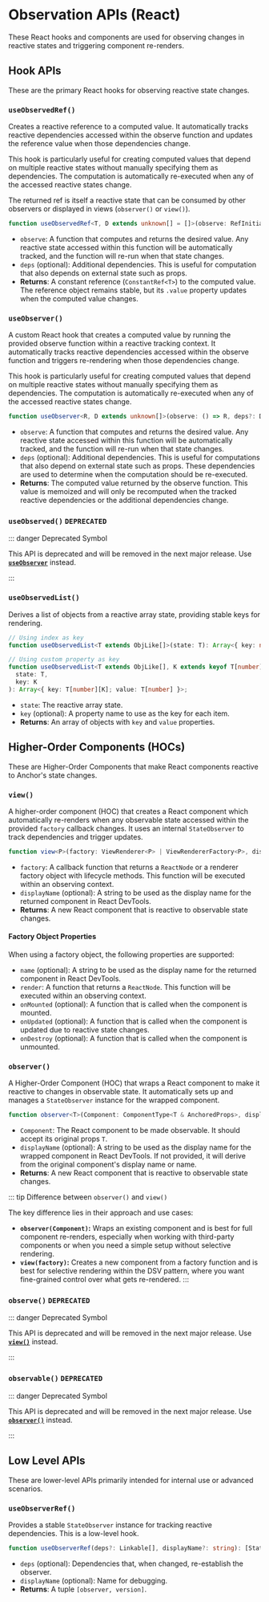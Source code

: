 # Observation APIs (React)

These React hooks and components are used for observing changes in reactive states and triggering component re-renders.

## Hook APIs

These are the primary React hooks for observing reactive state changes.

### `useObservedRef()`

Creates a reactive reference to a computed value. It automatically tracks reactive dependencies accessed within the observe function and updates the reference value when those dependencies change.

This hook is particularly useful for creating computed values that depend on multiple reactive states without manually specifying them as dependencies. The computation is automatically re-executed when any of the accessed reactive states change.

The returned ref is itself a reactive state that can be consumed by other observers or displayed in views (`observer()` or `view()`).

```typescript
function useObservedRef<T, D extends unknown[] = []>(observe: RefInitializer<T>, deps?: D): ConstantRef<T>;
```

- `observe`: A function that computes and returns the desired value. Any reactive state accessed within this function will be automatically tracked, and the function will re-run when that state changes.
- `deps` (optional): Additional dependencies. This is useful for computation that also depends on external state such as props.
- **Returns**: A constant reference (`ConstantRef<T>`) to the computed value. The reference object remains stable, but its `.value` property updates when the computed value changes.

### `useObserver()`

A custom React hook that creates a computed value by running the provided observe function within a reactive tracking context. It automatically tracks reactive dependencies accessed within the observe function and triggers re-rendering when those dependencies change.

This hook is particularly useful for creating computed values that depend on multiple reactive states without manually specifying them as dependencies. The computation is automatically re-executed when any of the accessed reactive states change.

```typescript
function useObserver<R, D extends unknown[]>(observe: () => R, deps?: D): R;
```

- `observe`: A function that computes and returns the desired value. Any reactive state accessed within this function will be automatically tracked, and the function will re-run when that state changes.
- `deps` (optional): Additional dependencies. This is useful for computations that also depend on external state such as props. These dependencies are used to determine when the computation should be re-executed.
- **Returns**: The computed value returned by the observe function. This value is memoized and will only be recomputed when the tracked reactive dependencies or the additional dependencies change.

### `useObserved()` **`DEPRECATED`**

::: danger Deprecated Symbol

This API is deprecated and will be removed in the next major release. Use [**`useObserver`**](#useobserver) instead.

:::

### `useObservedList()`

Derives a list of objects from a reactive array state, providing stable keys for rendering.

```typescript
// Using index as key
function useObservedList<T extends ObjLike[]>(state: T): Array<{ key: number; value: T[number] }>;

// Using custom property as key
function useObservedList<T extends ObjLike[], K extends keyof T[number]>(
  state: T,
  key: K
): Array<{ key: T[number][K]; value: T[number] }>;
```

- `state`: The reactive array state.
- `key` (optional): A property name to use as the key for each item.
- **Returns**: An array of objects with `key` and `value` properties.

## Higher-Order Components (HOCs)

These are Higher-Order Components that make React components reactive to Anchor's state changes.

### `view()`

A higher-order component (HOC) that creates a React component which automatically re-renders when any observable state accessed within the provided `factory` callback changes. It uses an internal `StateObserver` to track dependencies and trigger updates.

```typescript
function view<P>(factory: ViewRenderer<P> | ViewRendererFactory<P>, displayName?: string): FunctionComponent<P>;
```

- `factory`: A callback function that returns a `ReactNode` or a renderer factory object with lifecycle methods. This function will be executed within an observing context.
- `displayName` (optional): A string to be used as the display name for the returned component in React DevTools.
- **Returns**: A new React component that is reactive to observable state changes.

#### Factory Object Properties

When using a factory object, the following properties are supported:

- `name` (optional): A string to be used as the display name for the returned component in React DevTools.
- `render`: A function that returns a `ReactNode`. This function will be executed within an observing context.
- `onMounted` (optional): A function that is called when the component is mounted.
- `onUpdated` (optional): A function that is called when the component is updated due to reactive state changes.
- `onDestroy` (optional): A function that is called when the component is unmounted.

### `observer()`

A Higher-Order Component (HOC) that wraps a React component to make it reactive to changes in observable state. It automatically sets up and manages a `StateObserver` instance for the wrapped component.

```typescript
function observer<T>(Component: ComponentType<T & AnchoredProps>, displayName?: string): ComponentType<T>;
```

- `Component`: The React component to be made observable. It should accept its original props `T`.
- `displayName` (optional): A string to be used as the display name for the wrapped component in React DevTools. If not provided, it will derive from the original component's display name or name.
- **Returns**: A new React component that is reactive to observable state changes.

::: tip Difference between `observer()` and `view()`

The key difference lies in their approach and use cases:

- **`observer(Component)`:** Wraps an existing component and is best for full component re-renders, especially when working with third-party components or when you need a simple setup without selective rendering.
- **`view(factory)`:** Creates a new component from a factory function and is best for selective rendering within the DSV pattern, where you want fine-grained control over what gets re-rendered.
  :::

### `observe()` **`DEPRECATED`**

::: danger Deprecated Symbol

This API is deprecated and will be removed in the next major release. Use [**`view()`**](#view) instead.

:::

### `observable()` **`DEPRECATED`**

::: danger Deprecated Symbol

This API is deprecated and will be removed in the next major release. Use [**`observer()`**](#observer) instead.

:::

## Low Level APIs

These are lower-level APIs primarily intended for internal use or advanced scenarios.

### `useObserverRef()`

Provides a stable `StateObserver` instance for tracking reactive dependencies. This is a low-level hook.

```typescript
function useObserverRef(deps?: Linkable[], displayName?: string): [StateObserver, number];
```

- `deps` (optional): Dependencies that, when changed, re-establish the observer.
- `displayName` (optional): Name for debugging.
- **Returns**: A tuple `[observer, version]`.
